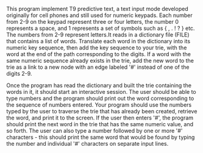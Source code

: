 This program implement T9 predictive text, a text input mode developed originally for cell phones and still used for numeric keypads. Each number from 2-9 on the keypad represent three or four letters, the number 0 represents a space, and 1 represents a set of symbols such as { , . ! ? } etc. The numbers from 2-9 represent letters.It reads in a dictionary file (FILE) that contains a list of words. Translate each word in the dictionary into its numeric key sequence, then add the key sequence to your trie, with the word at the end of the path corresponding to the digits. If a word with the same numeric sequence already exists in the trie, add the new word to the trie as a link to a new node with an edge labeled '#' instead of one of the digits 2-9.

Once the program has read the dictionary and built the trie containing the words in it, it should start an interactive session. The user should be able to type numbers and the program should print out the word corresponding to the sequence of numbers entered. Your program should use the numbers typed by the user to traverse the trie that has already been created, retrieve the word, and print it to the screen. If the user then enters '#', the program should print the next word in the trie that has the same numeric value, and so forth. The user can also type a number followed by one or more '#' characters - this should print the same word that would be found by typing the number and individual '#' characters on separate input lines.
